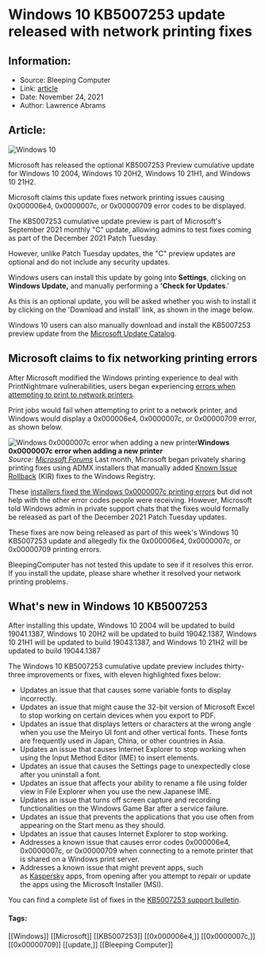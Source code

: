 # Windows 10 KB5007253 update released with network printing fixes
### 

## Information:
+ Source: Bleeping Computer
+ Link: [article](https://www.bleepingcomputer.com/news/microsoft/windows-10-kb5007253-update-released-with-network-printing-fixes/)
+ Date: November 24, 2021
+ Author: Lawrence Abrams


## Article:
![Windows 10](https://www.bleepstatic.com/content/hl-images/2021/01/25/Windows-10.jpg)


Microsoft has released the optional KB5007253 Preview cumulative update for Windows 10 2004, Windows 10 20H2, Windows 10 21H1, and Windows 10 21H2.


Microsoft claims this update fixes network printing issues causing 0x000006e4, 0x0000007c, or 0x00000709 error codes to be displayed.


The KB5007253 cumulative update preview is part of Microsoft's September 2021 monthly "C" update, allowing admins to test fixes coming as part of the December 2021 Patch Tuesday.


However, unlike Patch Tuesday updates, the "C" preview updates are optional and do not include any security updates.


Windows users can install this update by going into **Settings**, clicking on **Windows Update,** and manually performing a **'Check for Updates**.'


As this is an optional update, you will be asked whether you wish to install it by clicking on the 'Download and install' link, as shown in the image below.


Windows 10 users can also manually download and install the KB5007253 preview update from the [Microsoft Update Catalog](https://www.catalog.update.microsoft.com/Search.aspx?q=KB5007253).


Microsoft claims to fix networking printing errors
--------------------------------------------------


After Microsoft modified the Windows printing experience to deal with PrintNightmare vulnerabilities, users began experiencing [errors when attempting to print to network printers](https://www.bleepingcomputer.com/news/microsoft/new-windows-10-kb5006670-update-breaks-network-printing/).


Print jobs would fail when attempting to print to a network printer, and Windows would display a 0x000006e4, 0x0000007c, or 0x00000709 error, as shown below.



![Windows 0x0000007c error when adding a new printer](https://www.bleepstatic.com/images/news/Microsoft/Windows-10/p/0x0000007c-printing-errors/0000007c-error.jpg)**Windows 0x0000007c error when adding a new printer**  
*Source: [Microsoft Forums](https://docs.microsoft.com/en-us/answers/questions/617683/error-0x0000007c-connecting-to-to-a-shared-printer.html)*
Last month, Microsoft began privately sharing printing fixes using ADMX installers that manually added [Known Issue Rollback](https://techcommunity.microsoft.com/t5/windows-it-pro-blog/known-issue-rollback-helping-you-keep-windows-devices-protected/ba-p/2176831) (KIR) fixes to the Windows Registry.


These [installers fixed the Windows 0x0000007c printing errors](https://www.bleepingcomputer.com/news/microsoft/how-to-fix-the-windows-0x0000007c-network-printing-error/) but did not help with the other error codes people were receiving. However, Microsoft told Windows admin in private support chats that the fixes would formally be released as part of the December 2021 Patch Tuesday updates.


These fixes are now being released as part of this week's Windows 10 KB5007253 update and allegedly fix the 0x000006e4, 0x0000007c, or 0x00000709 printing errors.


BleepingComputer has not tested this update to see if it resolves this error. If you install the update, please share whether it resolved your network printing problems.


What's new in Windows 10 KB5007253
----------------------------------


After installing this update, Windows 10 2004 will be updated to build 19041.1387, Windows 10 20H2 will be updated to build 19042.1387, Windows 10 21H1 will be updated to build 19043.1387, and Windows 10 21H2 will be updated to build 19044.1387


The Windows 10 KB5007253 cumulative update preview includes thirty-three improvements or fixes, with eleven highlighted fixes below:


* Updates an issue that that causes some variable fonts to display incorrectly.
* Updates an issue that might cause the 32-bit version of Microsoft Excel to stop working on certain devices when you export to PDF.
* Updates an issue that displays letters or characters at the wrong angle when you use the Meiryo UI font and other vertical fonts. These fonts are frequently used in Japan, China, or other countries in Asia.
* Updates an issue that causes Internet Explorer to stop working when using the Input Method Editor (IME) to insert elements.
* Updates an issue that causes the Settings page to unexpectedly close after you uninstall a font.
* Updates an issue that affects your ability to rename a file using folder view in File Explorer when you use the new Japanese IME.
* Updates an issue that turns off screen capture and recording functionalities on the Windows Game Bar after a service failure.
* Updates an issue that prevents the applications that you use often from appearing on the Start menu as they should.
* Updates an issue that causes Internet Explorer to stop working.
* Addresses a known issue that causes error codes 0x000006e4, 0x0000007c, or 0x00000709 when connecting to a remote printer that is shared on a Windows print server.
* Addresses a known issue that might prevent apps, such as [Kaspersky](https://support.kaspersky.com/15819) apps, from opening after you attempt to repair or update the apps using the Microsoft Installer (MSI).


You can find a complete list of fixes in the [KB5007253 support bulletin](https://support.microsoft.com/en-us/topic/november-22-2021-kb5007253-os-builds-19041-1387-19042-1387-19043-1387-and-19044-1387-preview-d1847be9-46c1-49fc-bf56-1d469fc1b3af).




#### Tags:
[[Windows]] [[Microsoft]] [[KB5007253]] [[0x000006e4,]] [[0x0000007c,]] [[0x00000709]] [[update,]] [[Bleeping Computer]]
